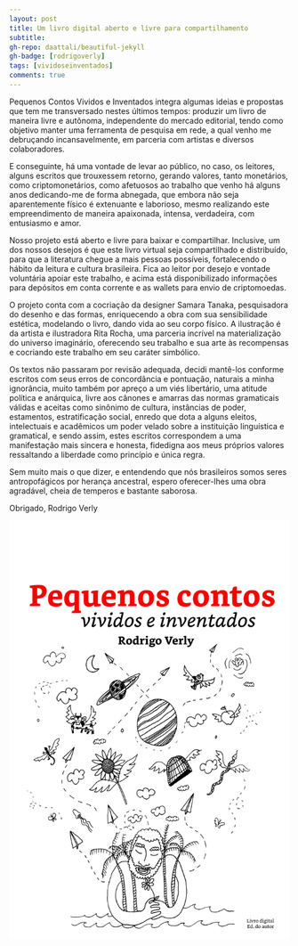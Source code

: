 ```yaml
---
layout: post
title: Um livro digital aberto e livre para compartilhamento
subtitle:
gh-repo: daattali/beautiful-jekyll
gh-badge: [rodrigoverly]
tags: [vividoseinventados]
comments: true
---
```


Pequenos Contos Vividos e Inventados integra 
algumas ideias e propostas que tem me transversado 
nestes últimos tempos: produzir um livro de maneira 
livre e autônoma, independente do mercado editorial, 
tendo como objetivo manter uma ferramenta de pesquisa 
em rede, a qual venho me debruçando incansavelmente, 
em parceria com artistas e diversos colaboradores. 

E conseguinte, há uma vontade de levar ao público, 
no caso, os leitores, alguns escritos que trouxessem 
retorno, gerando valores, tanto monetários, como 
criptomonetários, como afetuosos ao trabalho que venho 
há alguns anos dedicando-me de forma abnegada, que 
embora não seja aparentemente físico é extenuante 
e laborioso, mesmo realizando este empreendimento 
de maneira apaixonada, intensa, verdadeira, com 
entusiasmo e amor. 

Nosso projeto está aberto e livre para baixar e 
compartilhar. Inclusive, um dos nossos desejos é que este 
livro virtual seja compartilhado e distribuído, para que a 
literatura chegue a mais pessoas possíveis, fortalecendo 
o hábito da leitura e cultura brasileira. Fica ao leitor por desejo e vontade voluntária apoiar este trabalho, e acima 
está disponibilizado informações para depósitos em 
conta corrente e as wallets para envio de criptomoedas. 

O projeto conta com a cocriação da designer 
Samara Tanaka, pesquisadora do desenho e das formas, 
enriquecendo a obra com sua sensibilidade estética, 
modelando o livro, dando vida ao seu corpo físico. 
A ilustração é da artista e ilustradora Rita Rocha, uma 
parceria incrível na materialização do universo imaginário, 
oferecendo seu trabalho e sua arte às recompensas 
e cocriando este trabalho em seu caráter simbólico.

Os textos não passaram por revisão adequada, decidi 
mantê-los conforme escritos com seus erros de 
concordância e pontuação, naturais a minha ignorância, 
muito também por apreço a um viés libertário, uma 
atitude política e anárquica, livre aos cânones e amarras 
das normas gramaticais válidas e aceitas como sinônimo 
de cultura, instâncias de poder, estamentos, estratificação 
social, enredo que dota a alguns eleitos, intelectuais 
e acadêmicos um poder velado sobre a instituição 
linguística e gramatical, e sendo assim, estes escritos 
correspondem a uma manifestação mais sincera 
e honesta, fidedigna aos meus próprios valores 
ressaltando a liberdade como princípio e única regra.

Sem muito mais o que dizer, e entendendo que nós 
brasileiros somos seres antropofágicos por herança 
ancestral, espero oferecer-lhes uma obra agradável, 
cheia de temperos e bastante saborosa.

Obrigado,
Rodrigo Verly


![Capa](img/capa_livro_vividos_inventados.jpg)




